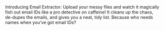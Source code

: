 Introducing Email Extractor: Upload your messy files and watch it magically fish out email IDs like a pro detective on caffeine!
It cleans up the chaos, de-dupes the emails, and gives you a neat, tidy list.
Because who needs names when you’ve got email IDs?
